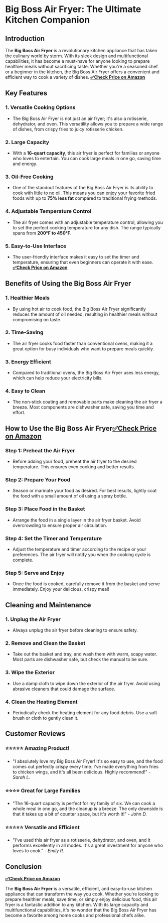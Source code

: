 # Big Boss Air Fryer: The Ultimate Kitchen Companion

## Introduction

The **Big Boss Air Fryer** is a revolutionary kitchen appliance that has taken the culinary world by storm. With its sleek design and multifunctional capabilities, it has become a must-have for anyone looking to prepare healthier meals without sacrificing taste. Whether you're a seasoned chef or a beginner in the kitchen, the Big Boss Air Fryer offers a convenient and efficient way to cook a variety of dishes.
[**✅Check Price on Amazon**](https://amzn.to/4bvcs4g)


## Key Features

### 1. **Versatile Cooking Options**
   - The Big Boss Air Fryer is not just an air fryer; it's also a rotisserie, dehydrator, and oven. This versatility allows you to prepare a wide range of dishes, from crispy fries to juicy rotisserie chicken.

### 2. **Large Capacity**
   - With a **16-quart capacity**, this air fryer is perfect for families or anyone who loves to entertain. You can cook large meals in one go, saving time and energy.

### 3. **Oil-Free Cooking**
   - One of the standout features of the Big Boss Air Fryer is its ability to cook with little to no oil. This means you can enjoy your favorite fried foods with up to **75% less fat** compared to traditional frying methods.

### 4. **Adjustable Temperature Control**
   - The air fryer comes with an adjustable temperature control, allowing you to set the perfect cooking temperature for any dish. The range typically spans from **200°F to 450°F**.

### 5. **Easy-to-Use Interface**
   - The user-friendly interface makes it easy to set the timer and temperature, ensuring that even beginners can operate it with ease.
[**✅Check Price on Amazon**](https://amzn.to/4bvcs4g)


## Benefits of Using the Big Boss Air Fryer

### 1. **Healthier Meals**
   - By using hot air to cook food, the Big Boss Air Fryer significantly reduces the amount of oil needed, resulting in healthier meals without compromising on taste.

### 2. **Time-Saving**
   - The air fryer cooks food faster than conventional ovens, making it a great option for busy individuals who want to prepare meals quickly.

### 3. **Energy Efficient**
   - Compared to traditional ovens, the Big Boss Air Fryer uses less energy, which can help reduce your electricity bills.

### 4. **Easy to Clean**
   - The non-stick coating and removable parts make cleaning the air fryer a breeze. Most components are dishwasher safe, saving you time and effort.

## How to Use the Big Boss Air Fryer[**✅Check Price on Amazon**](https://amzn.to/4bvcs4g)



### Step 1: **Preheat the Air Fryer**
   - Before adding your food, preheat the air fryer to the desired temperature. This ensures even cooking and better results.

### Step 2: **Prepare Your Food**
   - Season or marinate your food as desired. For best results, lightly coat the food with a small amount of oil using a spray bottle.

### Step 3: **Place Food in the Basket**
   - Arrange the food in a single layer in the air fryer basket. Avoid overcrowding to ensure proper air circulation.

### Step 4: **Set the Timer and Temperature**
   - Adjust the temperature and timer according to the recipe or your preferences. The air fryer will notify you when the cooking cycle is complete.

### Step 5: **Serve and Enjoy**
   - Once the food is cooked, carefully remove it from the basket and serve immediately. Enjoy your delicious, crispy meal!

## Cleaning and Maintenance

### 1. **Unplug the Air Fryer**
   - Always unplug the air fryer before cleaning to ensure safety.

### 2. **Remove and Clean the Basket**
   - Take out the basket and tray, and wash them with warm, soapy water. Most parts are dishwasher safe, but check the manual to be sure.

### 3. **Wipe the Exterior**
   - Use a damp cloth to wipe down the exterior of the air fryer. Avoid using abrasive cleaners that could damage the surface.

### 4. **Clean the Heating Element**
   - Periodically check the heating element for any food debris. Use a soft brush or cloth to gently clean it.

## Customer Reviews

### ⭐⭐⭐⭐⭐ **Amazing Product!**
   - "I absolutely love my Big Boss Air Fryer! It's so easy to use, and the food comes out perfectly crispy every time. I've made everything from fries to chicken wings, and it's all been delicious. Highly recommend!" - *Sarah L.*

### ⭐⭐⭐⭐ **Great for Large Families**
   - "The 16-quart capacity is perfect for my family of six. We can cook a whole meal in one go, and the cleanup is a breeze. The only downside is that it takes up a bit of counter space, but it's worth it!" - *John D.*

### ⭐⭐⭐⭐⭐ **Versatile and Efficient**
   - "I've used this air fryer as a rotisserie, dehydrator, and oven, and it performs excellently in all modes. It's a great investment for anyone who loves to cook." - *Emily R.*

## Conclusion
[**✅Check Price on Amazon**](https://amzn.to/4bvcs4g)


The **Big Boss Air Fryer** is a versatile, efficient, and easy-to-use kitchen appliance that can transform the way you cook. Whether you're looking to prepare healthier meals, save time, or simply enjoy delicious food, this air fryer is a fantastic addition to any kitchen. With its large capacity and multifunctional capabilities, it's no wonder that the Big Boss Air Fryer has become a favorite among home cooks and professional chefs alike.
